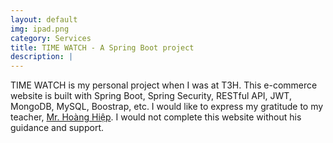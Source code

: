```yaml
---
layout: default
img: ipad.png
category: Services
title: TIME WATCH - A Spring Boot project
description: |
---
```

  TIME WATCH is my personal project when I was at T3H. This e-commerce website is built with Spring Boot, Spring Security, RESTful API, JWT, MongoDB, MySQL, Boostrap, etc. I would like to express my gratitude to my teacher, [Mr. Hoàng Hiệp](https://www.facebook.com/hoanghiep0409/). I would not complete this website without his guidance and support.